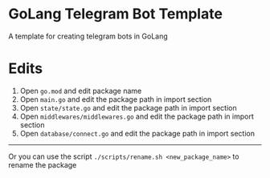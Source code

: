 # GoLang Telegram Bot Template

A template for creating telegram bots in GoLang

# Edits

1. Open `go.mod` and edit package name
2. Open `main.go` and edit the package path in import section
3. Open `state/state.go` and edit the package path in import section
4. Open `middlewares/middlewares.go` and edit the package path in import section
5. Open `database/connect.go` and edit the package path in import section

---

Or you can use the script `./scripts/rename.sh <new_package_name>` to rename the package
